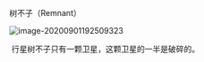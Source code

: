 树不子（Remnant）

![image-20200901192509323](C:\Users\Administrator\AppData\Roaming\Typora\typora-user-images\image-20200901192509323.png)

​	行星树不子只有一颗卫星，这颗卫星的一半是破碎的。